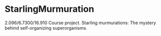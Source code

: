 # StarlingMurmuration
2.096/6.7300/16.910 Course project. Starling murmurations: The mystery behind self-organizing superorganisms.
